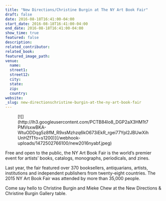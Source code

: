 ```yaml
---
title: "New Directions/Christine Burgin at The NY Art Book Fair"
draft: false
date: 2016-08-18T16:41:00-04:00
start_date: 2016-08-18T16:41:00-04:00
end_date: 2016-08-18T16:41:00-04:00
show_time: true
featured: false
description:
related_contributor:
related_book:
featured_image_path:
venue:
  name:
  street1:
  street12:
  city:
  state:
  zip:
  country:
website:
_slug: new-directionschristine-burgin-at-the-ny-art-book-fair
---
```


<figure data-type="image">[![](http://lh3.googleusercontent.com/PCTB84lo8_DGP2aX3HM1t7PMVsxwBKA-WtuODDqg5z8fM_R9xsMzhzq6kO673iEkR_rgei77Ypl2JBUwXihUnHZfTfo=s1200)](/webhook-uploads/1472502766100/new2016nyabf.jpeg)</figure>

Free and open to the public, the NY Art Book Fair is the world’s premier event for artists’ books, catalogs, monographs, periodicals, and zines.

Last year, the fair featured over 370 booksellers, antiquarians, artists, institutions and independent publishers from twenty-eight countries. The 2015 NY Art Book Fair was attended by more than 35,000 people.

Come say hello to Christine Burgin and Mieke Chew at the New Directions & Christine Burgin Gallery table.

